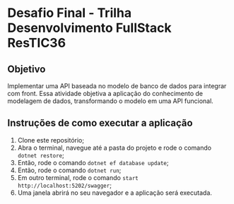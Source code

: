 # Desafio Final - Trilha Desenvolvimento FullStack ResTIC36

## Objetivo

Implementar uma API baseada no modelo de banco de dados para integrar com front. Essa atividade objetiva a aplicação do conhecimento de modelagem de dados, transformando o modelo em uma API funcional.

## Instruções de como executar a aplicação

1. Clone este repositório;
2. Abra o terminal, navegue até a pasta do projeto e rode o comando `dotnet restore`;
3. Então, rode o comando `dotnet ef database update`;
4. Então, rode o comando `dotnet run`;
5. Em outro terminal, rode o comando `start http://localhost:5202/swagger`;
6. Uma janela abrirá no seu navegador e a aplicação será executada.
